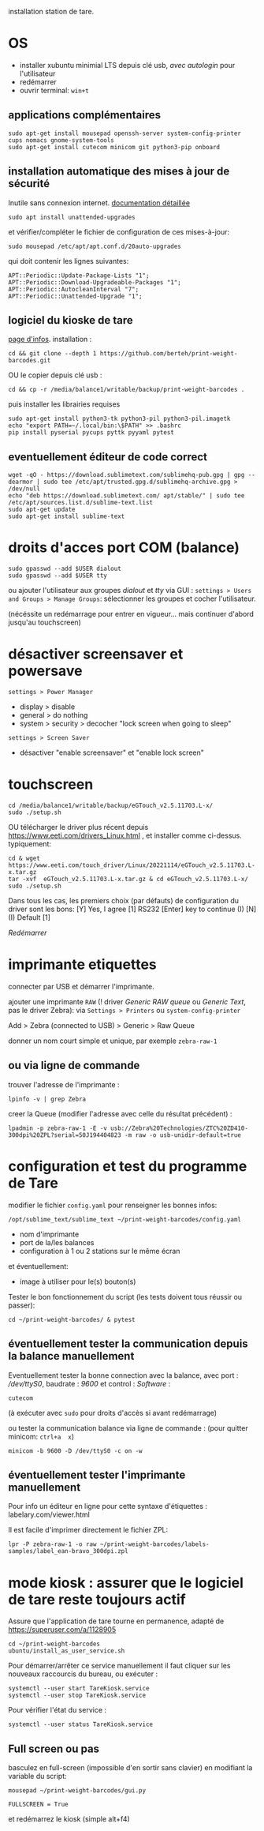 installation station de tare.

# OS

- installer xubuntu minimial LTS depuis clé usb, *avec autologin* pour l'utilisateur
- redémarrer
- ouvrir terminal: `win+t`

## applications complémentaires

    sudo apt-get install mousepad openssh-server system-config-printer cups nomacs gnome-system-tools
    sudo apt-get install cutecom minicom git python3-pip onboard


## installation automatique des mises à jour de sécurité

Inutile sans connexion internet. [documentation détaillée](https://guide.ubuntu-fr.org/server/automatic-updates.html)

    sudo apt install unattended-upgrades

et vérifier/compléter le fichier de configuration de ces mises-à-jour:

    sudo mousepad /etc/apt/apt.conf.d/20auto-upgrades

qui doit contenir les lignes suivantes:

    APT::Periodic::Update-Package-Lists "1";
    APT::Periodic::Download-Upgradeable-Packages "1";
    APT::Periodic::AutocleanInterval "7";
    APT::Periodic::Unattended-Upgrade "1";


## logiciel du kioske de tare

[page d'infos](https://github.com/berteh/print-weight-barcodes). installation :

    cd && git clone --depth 1 https://github.com/berteh/print-weight-barcodes.git    

OU le copier depuis clé usb :

    cd && cp -r /media/balance1/writable/backup/print-weight-barcodes .

puis installer les librairies requises

    sudo apt-get install python3-tk python3-pil python3-pil.imagetk
    echo "export PATH=~/.local/bin:\$PATH" >> .bashrc
    pip install pyserial pycups pyttk pyyaml pytest

 
## eventuellement éditeur de code correct

    wget -qO - https://download.sublimetext.com/sublimehq-pub.gpg | gpg --dearmor | sudo tee /etc/apt/trusted.gpg.d/sublimehq-archive.gpg > /dev/null
    echo "deb https://download.sublimetext.com/ apt/stable/" | sudo tee /etc/apt/sources.list.d/sublime-text.list
    sudo apt-get update
    sudo apt-get install sublime-text


# droits d'acces port COM (balance)

    sudo gpasswd --add $USER dialout
    sudo gpasswd --add $USER tty

ou ajouter l'utilisateur aux groupes *dialout* et *tty* via GUI : `settings > Users and Groups > Manage Groups`: sélectionner les groupes et cocher l'utilisateur.

(nécéssite un redémarrage pour entrer en vigueur... mais continuer d'abord jusqu'au touchscreen)



# désactiver screensaver et powersave
`settings > Power Manager`

- display > disable
- general > do nothing
- system > security > decocher "lock screen when going to sleep"

`settings > Screen Saver`

- désactiver "enable screensaver" et "enable lock screen"


# touchscreen

    cd /media/balance1/writable/backup/eGTouch_v2.5.11703.L-x/
    sudo ./setup.sh 

OU télécharger le driver plus récent depuis https://www.eeti.com/drivers_Linux.html , et installer comme ci-dessus. typiquement:

    cd & wget https://www.eeti.com/touch_driver/Linux/20221114/eGTouch_v2.5.11703.L-x.tar.gz
    tar -xvf  eGTouch_v2.5.11703.L-x.tar.gz & cd eGTouch_v2.5.11703.L-x/
    sudo ./setup.sh    

Dans tous les cas, les premiers choix (par défauts) de configuration du driver sont les bons:
    [Y] Yes, I agree
    [1] RS232
    [Enter] key to continue
    (I) [N]
    (I) Default [1]

*Redémarrer*


# imprimante etiquettes

connecter par USB et démarrer l'imprimante.

ajouter une imprimante `RAW`  (! driver *Generic RAW queue* ou *Generic Text*, pas le driver Zebra): via `Settings > Printers`  ou `system-config-printer`

Add > Zebra (connected to USB) > Generic > Raw Queue

donner un nom court simple et unique, par exemple `zebra-raw-1`


## ou via ligne de commande

trouver l'adresse de l'imprimante :

    lpinfo -v | grep Zebra

creer la Queue (modifier l'adresse avec celle du résultat précédent) :

    lpadmin -p zebra-raw-1 -E -v usb://Zebra%20Technologies/ZTC%20ZD410-300dpi%20ZPL?serial=50J194404823 -m raw -o usb-unidir-default=true


# configuration et test du programme de Tare

modifier le fichier `config.yaml` pour renseigner les bonnes infos:

    /opt/sublime_text/sublime_text ~/print-weight-barcodes/config.yaml

- nom d'imprimante
- port de la/les balances
- configuration à 1 ou 2 stations sur le même écran

et éventuellement:
- image à utiliser pour le(s) bouton(s)

Tester le bon fonctionnement du script (les tests doivent tous réussir ou passer):

    cd ~/print-weight-barcodes/ & pytest


## éventuellement tester la communication depuis la balance manuellement

Eventuellement tester la bonne connection avec la balance, avec port : */dev/ttyS0*, baudrate : *9600* et control : *Software* :

    cutecom

(à exécuter avec `sudo` pour droits d'accès si avant redémarrage)

ou tester la communication balance via ligne de commande :  (pour quitter minicom: `ctrl+a  x`)

    minicom -b 9600 -D /dev/ttyS0 -c on -w

## éventuellement tester l'imprimante manuellement

Pour info un éditeur en ligne pour cette syntaxe d'étiquettes :
labelary.com/viewer.html

Il est facile d'imprimer directement le fichier ZPL:

    lpr -P zebra-raw-1 -o raw ~/print-weight-barcodes/labels-samples/label_ean-bravo_300dpi.zpl



# mode kiosk : assurer que le logiciel de tare reste toujours actif

Assure que l'application de tare tourne en permanence, adapté de https://superuser.com/a/1128905

    cd ~/print-weight-barcodes
    ubuntu/install_as_user_service.sh


Pour démarrer/arrêter ce service manuellement il faut cliquer sur les nouveaux raccourcis du bureau, ou exécuter :

    systemctl --user start TareKiosk.service
    systemctl --user stop TareKiosk.service


Pour vérifier l'état du service :

    systemctl --user status TareKiosk.service 


## Full screen ou pas

basculez en full-screen (impossible d'en sortir sans clavier) en modifiant la variable du script:

    mousepad ~/print-weight-barcodes/gui.py

    FULLSCREEN = True

et redémarrez le kiosk (simple alt+f4)

